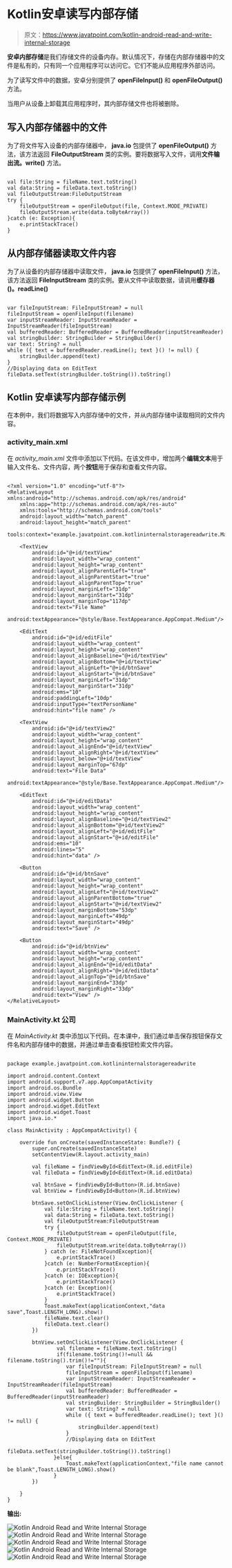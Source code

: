 # Kotlin安卓读写内部存储

> 原文：<https://www.javatpoint.com/kotlin-android-read-and-write-internal-storage>

**安卓内部存储**是我们存储文件的设备内存。默认情况下，存储在内部存储器中的文件是私有的，只有同一个应用程序可以访问它。它们不能从应用程序外部访问。

为了读写文件中的数据，安卓分别提供了 **openFileInput()** 和 **openFileOutput()** 方法。

当用户从设备上卸载其应用程序时，其内部存储文件也将被删除。

## 写入内部存储器中的文件

为了将文件写入设备的内部存储器中， **java.io** 包提供了 **openFileOutput()** 方法，该方法返回 **FileOutputStream** 类的实例。要将数据写入文件，调用**文件输出流。write()** 方法。

```

val file:String = fileName.text.toString()
val data:String = fileData.text.toString()
val fileOutputStream:FileOutputStream
try {
    fileOutputStream = openFileOutput(file, Context.MODE_PRIVATE)
    fileOutputStream.write(data.toByteArray())
}catch (e: Exception){
    e.printStackTrace()
}

```

## 从内部存储器读取文件内容

为了从设备的内部存储器中读取文件， **java.io** 包提供了 **openFileInput()** 方法，该方法返回 **FileInputStream** 类的实例。要从文件中读取数据，请调用**缓存器()。readLine()**

```

var fileInputStream: FileInputStream? = null
fileInputStream = openFileInput(filename)
var inputStreamReader: InputStreamReader = InputStreamReader(fileInputStream)
val bufferedReader: BufferedReader = BufferedReader(inputStreamReader)
val stringBuilder: StringBuilder = StringBuilder()
var text: String? = null
while ({ text = bufferedReader.readLine(); text }() != null) {
    stringBuilder.append(text)
}
//Displaying data on EditText
fileData.setText(stringBuilder.toString()).toString()

```

## Kotlin 安卓读写内部存储示例

在本例中，我们将数据写入内部存储中的文件，并从内部存储中读取相同的文件内容。

### activity_main.xml

在 *activity_main.xml* 文件中添加以下代码。在该文件中，增加两个**编辑文本**用于输入文件名、文件内容，两个**按钮**用于保存和查看文件内容。

```

<?xml version="1.0" encoding="utf-8"?>
<RelativeLayout xmlns:android="http://schemas.android.com/apk/res/android"
    xmlns:app="http://schemas.android.com/apk/res-auto"
    xmlns:tools="http://schemas.android.com/tools"
    android:layout_width="match_parent"
    android:layout_height="match_parent"
    tools:context="example.javatpoint.com.kotlininternalstoragereadwrite.MainActivity">

    <TextView
        android:id="@+id/textView"
        android:layout_width="wrap_content"
        android:layout_height="wrap_content"
        android:layout_alignParentLeft="true"
        android:layout_alignParentStart="true"
        android:layout_alignParentTop="true"
        android:layout_marginLeft="31dp"
        android:layout_marginStart="31dp"
        android:layout_marginTop="117dp"
        android:text="File Name"
        android:textAppearance="@style/Base.TextAppearance.AppCompat.Medium"/>

    <EditText
        android:id="@+id/editFile"
        android:layout_width="wrap_content"
        android:layout_height="wrap_content"
        android:layout_alignBaseline="@+id/textView"
        android:layout_alignBottom="@+id/textView"
        android:layout_alignLeft="@+id/btnSave"
        android:layout_alignStart="@+id/btnSave"
        android:layout_marginLeft="31dp"
        android:layout_marginStart="31dp"
        android:ems="10"
        android:paddingLeft="10dp"
        android:inputType="textPersonName"
        android:hint="file name" />

    <TextView
        android:id="@+id/textView2"
        android:layout_width="wrap_content"
        android:layout_height="wrap_content"
        android:layout_alignEnd="@+id/textView"
        android:layout_alignRight="@+id/textView"
        android:layout_below="@+id/textView"
        android:layout_marginTop="67dp"
        android:text="File Data"
        android:textAppearance="@style/Base.TextAppearance.AppCompat.Medium"/>

    <EditText
        android:id="@+id/editData"
        android:layout_width="wrap_content"
        android:layout_height="wrap_content"
        android:layout_alignBaseline="@+id/textView2"
        android:layout_alignBottom="@+id/textView2"
        android:layout_alignLeft="@+id/editFile"
        android:layout_alignStart="@+id/editFile"
        android:ems="10"
        android:lines="5"
        android:hint="data" />

    <Button
        android:id="@+id/btnSave"
        android:layout_width="wrap_content"
        android:layout_height="wrap_content"
        android:layout_alignLeft="@+id/textView2"
        android:layout_alignParentBottom="true"
        android:layout_alignStart="@+id/textView2"
        android:layout_marginBottom="53dp"
        android:layout_marginLeft="49dp"
        android:layout_marginStart="49dp"
        android:text="Save" />

    <Button
        android:id="@+id/btnView"
        android:layout_width="wrap_content"
        android:layout_height="wrap_content"
        android:layout_alignEnd="@+id/editData"
        android:layout_alignRight="@+id/editData"
        android:layout_alignTop="@+id/btnSave"
        android:layout_marginEnd="33dp"
        android:layout_marginRight="33dp"
        android:text="View" />
</RelativeLayout>

```

### MainActivity.kt 公司

在 *MainActivity.kt* 类中添加以下代码。在本课中，我们通过单击保存按钮保存文件名和内部存储中的数据，并通过单击查看按钮检索文件内容。

```

package example.javatpoint.com.kotlininternalstoragereadwrite

import android.content.Context
import android.support.v7.app.AppCompatActivity
import android.os.Bundle
import android.view.View
import android.widget.Button
import android.widget.EditText
import android.widget.Toast
import java.io.*

class MainActivity : AppCompatActivity() {

    override fun onCreate(savedInstanceState: Bundle?) {
        super.onCreate(savedInstanceState)
        setContentView(R.layout.activity_main)

        val fileName = findViewById<EditText>(R.id.editFile)
        val fileData = findViewById<EditText>(R.id.editData)

        val btnSave = findViewById<Button>(R.id.btnSave)
        val btnView = findViewById<Button>(R.id.btnView)

        btnSave.setOnClickListener(View.OnClickListener {
            val file:String = fileName.text.toString()
            val data:String = fileData.text.toString()
            val fileOutputStream:FileOutputStream
            try {
                fileOutputStream = openFileOutput(file, Context.MODE_PRIVATE)
                fileOutputStream.write(data.toByteArray())
            } catch (e: FileNotFoundException){
                e.printStackTrace()
            }catch (e: NumberFormatException){
                e.printStackTrace()
            }catch (e: IOException){
                e.printStackTrace()
            }catch (e: Exception){
                e.printStackTrace()
            }
            Toast.makeText(applicationContext,"data save",Toast.LENGTH_LONG).show()
            fileName.text.clear()
            fileData.text.clear()
        })

        btnView.setOnClickListener(View.OnClickListener {
                val filename = fileName.text.toString()
                if(filename.toString()!=null && filename.toString().trim()!=""){
                   var fileInputStream: FileInputStream? = null
                   fileInputStream = openFileInput(filename)
                   var inputStreamReader: InputStreamReader = InputStreamReader(fileInputStream)
                   val bufferedReader: BufferedReader = BufferedReader(inputStreamReader)
                   val stringBuilder: StringBuilder = StringBuilder()
                   var text: String? = null
                   while ({ text = bufferedReader.readLine(); text }() != null) {
                       stringBuilder.append(text)
                   }
                   //Displaying data on EditText
                   fileData.setText(stringBuilder.toString()).toString()
               }else{
                   Toast.makeText(applicationContext,"file name cannot be blank",Toast.LENGTH_LONG).show()
               }
        })

    }
}

```

**输出:**

![Kotlin Android Read and Write Internal Storage](img/4aa762f3e7114c4d0e0481dafec74746.png) ![Kotlin Android Read and Write Internal Storage](img/277ed7b356ce60e783daa4aaabb1e07f.png)
![Kotlin Android Read and Write Internal Storage](img/f316796c220fba918a22cdf65409a79a.png) ![Kotlin Android Read and Write Internal Storage](img/7afd8ab2f2c571f58f521571a08f4885.png)
![Kotlin Android Read and Write Internal Storage](img/2d21ebca7a5382a4bb6e93ac15e267bc.png)